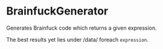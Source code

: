 BrainfuckGenerator
==================

Generates Brainfuck code which returns a given expression.

The best results yet lies under /data/<expression> foreach `expression`.

